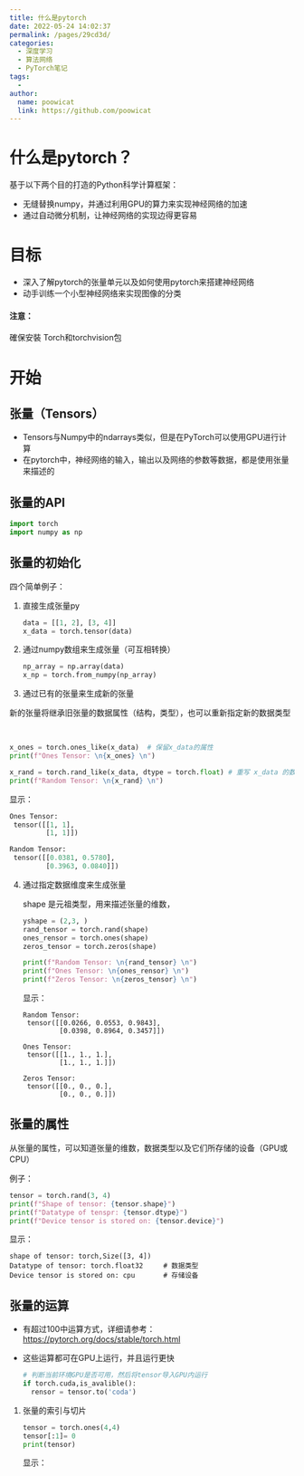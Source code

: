 ```yaml
---
title: 什么是pytorch
date: 2022-05-24 14:02:37
permalink: /pages/29cd3d/
categories:
  - 深度学习
  - 算法网络
  - PyTorch笔记
tags:
  - 
author: 
  name: poowicat
  link: https://github.com/poowicat
---
```

# 什么是pytorch？

基于以下两个目的打造的Python科学计算框架：

- 无缝替换numpy，并通过利用GPU的算力来实现神经网络的加速
- 通过自动微分机制，让神经网络的实现边得更容易



# 目标

- 深入了解pytorch的张量单元以及如何使用pytorch来搭建神经网络
- 动手训练一个小型神经网络来实现图像的分类

#### 注意：

確保安裝 Torch和torchvision包

# 开始

## 张量（Tensors）

- Tensors与Numpy中的ndarrays类似，但是在PyTorch可以使用GPU进行计算
- 在pytorch中，神经网络的输入，输出以及网络的参数等数据，都是使用张量来描述的

## 张量的API

```python
import torch
import numpy as np

```

## 张量的初始化

四个简单例子：

1. 直接生成张量py

   ```python
   data = [[1, 2], [3, 4]]
   x_data = torch.tensor(data)
   ```

2. 通过numpy数组来生成张量（可互相转换）

   ```python
   np_array = np.array(data)
   x_np = torch.from_numpy(np_array)
   ```

3. 通过已有的张量来生成新的张量

​		新的张量将继承旧张量的数据属性（结构，类型），也可以重新指定新的数据类型

​		

```python
x_ones = torch.ones_like(x_data)  # 保留x_data的属性
print(f"Ones Tensor: \n{x_ones} \n")

x_rand = torch.rand_like(x_data, dtype = torch.float) # 重写 x_data 的数据类型  int --> float
print(f"Random Tensor: \n{x_rand} \n")


```



显示：

```python
Ones Tensor:
 tensor([[1, 1],
         [1, 1]])

Random Tensor:
 tensor([[0.0381, 0.5780],
         [0.3963, 0.0840]])

```

 4. 通过指定数据维度来生成张量

    shape 是元祖类型，用来描述张量的维数，

    ```python
    yshape = (2,3, )
    rand_tensor = torch.rand(shape)
    ones_rensor = torch.ones(shape)
    zeros_tensor = torch.zeros(shape)
    
    print(f"Random Tensor: \n{rand_tensor} \n")
    print(f"Ones Tensor: \n{ones_rensor} \n")
    print(f"Zeros Tensor: \n{zeros_tensor} \n")
    ```

    显示：

    ```
    Random Tensor:
     tensor([[0.0266, 0.0553, 0.9843],
             [0.0398, 0.8964, 0.3457]])
    
    Ones Tensor:
     tensor([[1., 1., 1.],
             [1., 1., 1.]])
    
    Zeros Tensor:
     tensor([[0., 0., 0.],
             [0., 0., 0.]])
    
    ```

    

## 张量的属性 

从张量的属性，可以知道张量的维数，数据类型以及它们所存储的设备（GPU或CPU）

例子：

```python
tensor = torch.rand(3, 4)
print(f"Shape of tensor: {tensor.shape}")
print(f"Datatype of tenspr: {tensor.dtype}")
print(f"Device tensor is stored on: {tensor.device}")
```

显示：

```
shape of tensor: torch,Size([3, 4])
Datatype of tensor: torch.float32     # 数据类型
Device tensor is stored on: cpu       # 存储设备
```



## 张量的运算

- 有超过100中运算方式，详细请参考：https://pytorch.org/docs/stable/torch.html

- 这些运算都可在GPU上运行，并且运行更快

  ```python
  # 判断当前环境GPU是否可用，然后将tensor导入GPU内运行
  if torch.cuda,is_avalible():
  	rensor = tensor.to('coda')
  ```

  

1. 张量的索引与切片

   ```python
   tensor = torch.ones(4,4)
   tensor[:1]= 0
   print(tensor)
   ```
   
   显示：
   
   ```
   
   ```
   
   

